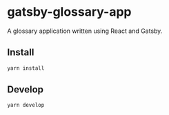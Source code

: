 # gatsby-glossary-app

A glossary application written using React and Gatsby.

## Install

```sh
yarn install
```

## Develop

```sh
yarn develop
```

